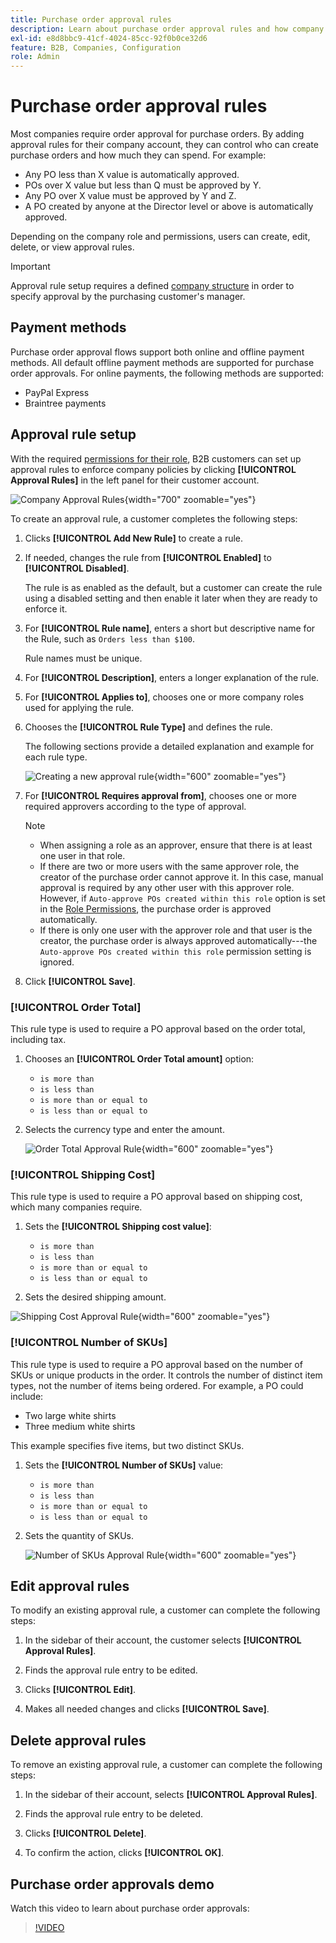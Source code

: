 ```yaml
---
title: Purchase order approval rules
description: Learn about purchase order approval rules and how company administrators can define them on the storefront.
exl-id: e8d8bbc9-41cf-4024-85cc-92f0b0ce32d6
feature: B2B, Companies, Configuration
role: Admin
---
```

# Purchase order approval rules

Most companies require order approval for purchase orders. By adding approval rules for their company account, they can control who can create purchase orders and how much they can spend. For example:

* Any PO less than X value is automatically approved.
* POs over X value but less than Q must be approved by Y.
* Any PO over X value must be approved by Y and Z.
* A PO created by anyone at the Director level or above is automatically approved.

Depending on the company role and permissions, users can create, edit, delete, or view approval rules.

>[!IMPORTANT]
>
>Approval rule setup requires a defined [company structure](account-company-structure.md) in order to specify approval by the purchasing customer's manager.

## Payment methods

Purchase order approval flows support both online and offline payment methods. All default offline payment methods are supported for purchase order approvals. For online payments, the following methods are supported:

* PayPal Express
* Braintree payments


## Approval rule setup

With the required [permissions for their role](account-company-roles-permissions.md), B2B customers can set up approval rules to enforce company policies by clicking **[!UICONTROL Approval Rules]** in the left panel for their customer account.

![Company Approval Rules](./assets/approval-rules.png){width="700" zoomable="yes"}

To create an approval rule, a customer completes the following steps:

1. Clicks **[!UICONTROL Add New Rule]** to create a rule.

1. If needed, changes the rule from **[!UICONTROL Enabled]** to **[!UICONTROL Disabled]**.

   The rule is as enabled as the default, but a customer can create the rule using a disabled setting and then enable it later when they are ready to enforce it.

1. For **[!UICONTROL Rule name]**, enters a short but descriptive name for the Rule, such as `Orders less than $100`.

   Rule names must be unique.

1. For **[!UICONTROL Description]**, enters a longer explanation of the rule.

1. For **[!UICONTROL Applies to]**, chooses one or more company roles used for applying the rule.

1. Chooses the **[!UICONTROL Rule Type]** and defines the rule.

   The following sections provide a detailed explanation and example for each rule type.

   ![Creating a new approval rule](./assets/approval-rules-create.png){width="600" zoomable="yes"}

1. For **[!UICONTROL Requires approval from]**, chooses one or more required approvers according to the type of approval.

   >[!NOTE]
   >
   >* When assigning a role as an approver, ensure that there is at least one user in that role.
   >* If there are two or more users with the same approver role, the creator of the purchase order cannot approve it. In this case, manual approval is required by any other user with this approver role. However, if `Auto-approve POs created within this role` option is set in the [Role Permissions](account-company-roles-permissions.md), the purchase order is approved automatically.
   >* If there is only one user with the approver role and that user is the creator, the purchase order is always approved automatically---the `Auto-approve POs created within this role` permission setting is ignored.

1. Click **[!UICONTROL Save]**.

### [!UICONTROL Order Total]

This rule type is used to require a PO approval based on the order total, including tax.

1. Chooses an **[!UICONTROL Order Total amount]** option:

   * `is more than`
   * `is less than`
   * `is more than or equal to`
   * `is less than or equal to`

1. Selects the currency type and enter the amount.

   ![Order Total Approval Rule](./assets/approval-rules-order-total.png){width="600" zoomable="yes"}

### [!UICONTROL Shipping Cost]

This rule type is used to require a PO approval based on shipping cost, which many companies require.

1. Sets the **[!UICONTROL Shipping cost value]**:

   * `is more than`
   * `is less than`
   * `is more than or equal to`
   * `is less than or equal to`

1. Sets the desired shipping amount.

  ![Shipping Cost Approval Rule](./assets/approval-rules-shipping-cost.png){width="600" zoomable="yes"}

### [!UICONTROL Number of SKUs]

This rule type is used to require a PO approval based on the number of SKUs or unique products in the order. It controls the number of distinct item types, not the number of items being ordered. For example, a PO could include:

* Two large white shirts
* Three medium white shirts

This example specifies five items, but two distinct SKUs.

1. Sets the **[!UICONTROL Number of SKUs]** value:

   * `is more than`
   * `is less than`
   * `is more than or equal to`
   * `is less than or equal to`

1. Sets the quantity of SKUs.

   ![Number of SKUs Approval Rule](./assets/approval-rules-number-skus.png){width="600" zoomable="yes"}

## Edit approval rules

To modify an existing approval rule, a customer can complete the following steps:

1. In the sidebar of their account, the customer selects **[!UICONTROL Approval Rules]**.

1. Finds the approval rule entry to be edited.

1. Clicks **[!UICONTROL Edit]**.

1. Makes all needed changes and clicks **[!UICONTROL Save]**.

## Delete approval rules

To remove an existing approval rule, a customer can complete the following steps:

1. In the sidebar of their account, selects **[!UICONTROL Approval Rules]**.

1. Finds the approval rule entry to be deleted.

1. Clicks **[!UICONTROL Delete]**.

1. To confirm the action, clicks **[!UICONTROL OK]**.

## Purchase order approvals demo

Watch this video to learn about purchase order approvals:

>[!VIDEO](https://video.tv.adobe.com/v/344450?quality=12)
